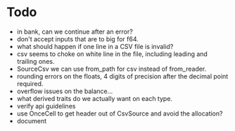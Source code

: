 # Todo

- in bank, can we continue after an error?
- don't accept inputs that are to big for f64.
- what should happen if one line in a CSV file is invalid?
- csv seems to choke on white line in the file, including leading and trailing ones.
- SourceCsv we can use from_path for csv instead of from_reader.
- rounding errors on the floats, 4 digits of precision after the decimal point required.
- overflow issues on the balance...
- what derived traits do we actually want on each type.
- verify api guidelines
- use OnceCell to get header out of CsvSource and avoid the allocation?
- document
